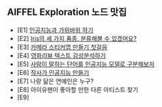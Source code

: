 ## AIFFEL Exploration 노드 맛집

* [E1] [인공지능과 가위바위 하기](https://github.com/vg-rlo/aiffel_nodes/blob/master/Exploration/Convnet_image_classification)
* [E2] [Iris의 세 가지 품종, 분류해볼 수 있겠어요?](https://github.com/vg-rlo/aiffel_nodes/tree/master/Exploration/Scikit-learn_classification)
* [E3] [카메라 스티커앱 만들기 첫걸음](https://github.com/vg-rlo/aiffel_nodes/blob/master/Exploration/Opencv_image_mapping)
* [E4] [영화리뷰 텍스트 감성분석하기](https://github.com/vg-rlo/aiffel_nodes/blob/master/Exploration/Rnn_sement_classification)
* [E5] [사람이 말하는 단어를 인공지능 모델로 구분해보자](https://github.com/vg-rlo/aiffel_nodes/blob/master/Exploration/Cnn_speech_recognition)
* [E6] [작사가 인공지능 만들기](https://github.com/vg-rlo/aiffel_nodes/blob/master/Exploration/Lstm_lyrics_composer)
* [E7] 나랑 닮은 연예인은 누구?
* [E8] 아이유팬이 좋아할 만한 다른 아티스트 찾기
* [E9]



